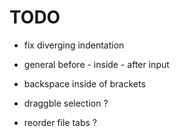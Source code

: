 # TODO

- fix diverging indentation
- general before - inside - after input
- backspace inside of brackets

- draggble selection ?
- reorder file tabs ?